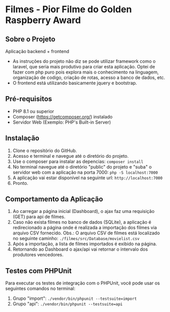 # Filmes - Pior Filme do Golden Raspberry Award

## Sobre o Projeto

Aplicação backend + frontend
- As instruções do projeto não diz se pode utilizar framework como o laravel, que seria mais produtivo para criar esta aplicação.
  Optei de fazer com php puro pois explora mais o conhecimento na linguagem, organização de codigo, criação de rotas, acesso a banco de dados, etc.
- O frontend está utilizando basicamente jquery e bootstrap.

## Pré-requisitos

- PHP 8.1 ou superior
- Composer (https://getcomposer.org/) instalado
- Servidor Web (Exemplo: PHP's Built-in Server)

## Instalação

1. Clone o repositório do GitHub.
2. Acesso e terminal e navegue até o diretório do projeto.
3. Use o composer para instalar as depencias: `composer install`
4. No terminal navegue até o diretório "public" do projeto e "suba" o servidor web com a aplicação na porta 7000: `php -S localhost:7000`
5. A aplicação vai estar disponível na seguinte url: `http://localhost:7000`
6. Pronto.

## Comportamento da Aplicação

1. Ao carregar a página inicial (Dashboard), o ajax faz uma requisição (GET) para api de filmes.
2. Caso não exista filmes no banco de dados (SQLite), a aplicação é redirecionado a página onde é realizada a importação dos filmes via arquivo CSV fornecido.
   Obs.: O arquivo CSV de filmes está localizado no seguinte caminho: `./filmes/src/Database/movielist.csv`
3. Após a importação, a lista de filmes importados é exibido na página.
4. Retornando ao Dashboard o ajax/api vai retornar o intervalo dos produtores vencedores.

## Testes com PHPUnit

Para executar os testes de integração com o PHPUnit, você pode usar os seguintes comandos no terminal:
 
1. Grupo "import": `./vendor/bin/phpunit --testsuite=import`
2. Grupo "api": `./vendor/bin/phpunit --testsuite=api`


	

 

